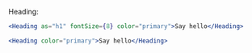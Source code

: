 Heading:

```jsx
<Heading as="h1" fontSize={8} color="primary">Say hello</Heading>

<Heading color="primary">Say hello</Heading>
```
